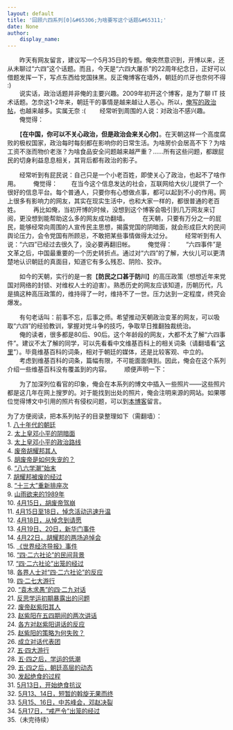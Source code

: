 ```yaml
---
layout: default
title: '回顾六四系列[0]&#65306;为啥要写这个话题&#65311;'
date: None
author:
    display_name: 
---
```


　　昨天有网友留言，建议写一个5月35日的专题。俺突然意识到，开博以来，还从未聊过“六四”这个话题。而且，今天是“六四大屠杀”的22周年纪念日，正好可以借题发挥一下，写点东西给党国抹黑。反正俺博客在墙外，朝廷的爪牙也奈何不得 :)  
　　说实话，政治话题并非俺的主要兴趣。2009年初开这个博客，是为了聊 IT 技术话题。怎奈这1-2年来，朝廷干的事情是越来越让人恶心。所以，[俺写的政治帖](https://program-think.blogspot.com/search/label/%E6%94%BF%E6%B2%BB)，也越来越多。实属无奈 :( 　　经常听到周围的人说：对政治不感兴趣。 　　俺觉得：

　　【**在中国，你可以不关心政治，但是政治会来关心你**】。在天朝这样一个高度腐败的极权国家，政治每时每刻都在影响你的日常生活。为啥房价会居高不下？为啥工资不涨而物价老涨？为啥食品安全问题越来越严重？......所有这些问题，都跟屁民的切身利益息息相关，其背后都有政治的影子。

　　经常听到有屁民说：自己只是一个小老百姓，即使关心了政治，也起不了啥作用。 　　俺觉得： 　　在当今这个信息发达的社会，互联网给大伙儿提供了一个很好的信息平台。每个普通人，只要你有心想做点事，都可以起到不小的作用。网上很多有影响力的网友，其实在现实生活中，也和大家一样的，都很普通的老百姓。 　　再比如俺，当初开博的时候，没想到这个博客会吸引到几万网友来订阅，更没想到能帮助这么多的网友成功翻墙。 　　在天朝，只要有万分之一的屁民，能够经常向周围的人宣传民主思想，揭露党国的阴暗面，就会形成巨大的民间舆论压力，会令党国有所顾忌，不敢把某些事情做得太过分。 　　经常听到有人说：“六四”已经过去很久了，没必要再翻旧帐。 　　俺觉得： 　　“六四事件”是文革之后，中国最重要的一个历史转折点。通过对“六四”的了解，大伙儿可以更清楚地认识朝廷的真面目，知道它有多么残忍、阴险、狡诈。

　　如今的天朝，实行的是一套【**防民之口甚于防川**】的高压政策（想想近年来党国对网络的封锁、对维权人士的迫害）。熟悉历史的网友应该知道，历朝历代，凡是搞这种高压政策的，维持得了一时，维持不了一世。压力达到一定程度，终究会爆发。

　　有句老话叫：前事不忘，后事之师。希望推动天朝政治变革的网友，可以吸取“六四”的经验教训，掌握对党斗争的技巧，争取早日推翻独裁统治。  
　　俺的读者，很多都是80后、90后。这个年龄段的网友，大都不太了解“六四事件”。建议不太了解的同学，可以先看看中文维基百科上的相关词条（请翻墙看“[这里](https://zh.wikipedia.org/wiki/%E5%85%AD%E5%9B%9B%E4%BA%8B%E4%BB%B6)”）。毕竟维基百科的词条，相对于朝廷的媒体，还是比较客观、中立的。 　　考虑到维基百科的词条，篇幅有限，不可能面面俱到。因此，俺会在这个系列介绍一些维基百科没有覆盖到的内容。 　　顺便声明一下：

　　为了加深列位看官的印象，俺会在本系列的博文中插入一些照片——这些照片都是这几年在网上搜罗的。对于能找到出处的照片，俺会注明来源的网站。如果哪位觉得博文中引用的照片有侵权问题，可以到[本博客](https://program-think.blogspot.com/)留言。

  
为了方便阅读，把本系列帖子的目录整理如下（需翻墙）：  
1\. [八十年代的朝廷](https://program-think.blogspot.com/2011/06/june-fourth-incident-1.html)  
2\. [太上皇邓小平的阴暗面](https://program-think.blogspot.com/2011/06/june-fourth-incident-2.html)  
3\. [太上皇邓小平的政治路线](https://program-think.blogspot.com/2011/07/june-fourth-incident-3.html)  
4\. [废帝胡耀邦其人](https://program-think.blogspot.com/2011/07/june-fourth-incident-4.html)  
5\. [胡废帝是如何失宠的？](https://program-think.blogspot.com/2011/08/june-fourth-incident-5.html)  
6\. [“八六学潮”始末](https://program-think.blogspot.com/2011/09/june-fourth-incident-6.html)  
7\. [胡耀邦被废的经过](https://program-think.blogspot.com/2011/10/june-fourth-incident-7.html)  
8\. [“十三大”重新排座次](https://program-think.blogspot.com/2011/10/june-fourth-incident-8.html)  
9\. [山雨欲来的1989年](https://program-think.blogspot.com/2011/11/june-fourth-incident-9.html)  
10\. [4月15日，胡废帝驾崩](https://program-think.blogspot.com/2011/12/june-fourth-incident-10.html)  
11\. [4月15日至18日，悼念活动迅速升温](https://program-think.blogspot.com/2012/01/june-fourth-incident-11.html)  
12\. [4月18日，从悼念到请愿](https://program-think.blogspot.com/2012/01/june-fourth-incident-12.html)  
13\. [4月19日、20日，新华门事件](https://program-think.blogspot.com/2012/02/june-fourth-incident-13.html)  
14\. [4月22日，胡耀邦的两场追悼会](https://program-think.blogspot.com/2012/03/june-fourth-incident-14.html)  
15\. [《世界经济导报》事件](https://program-think.blogspot.com/2012/04/june-fourth-incident-15.html)  
16\. [“四·二六社论”的民间背景](https://program-think.blogspot.com/2012/05/june-fourth-incident-16.html)  
17\. [“四·二六社论”出笼的经过](https://program-think.blogspot.com/2012/06/june-fourth-incident-17.html)  
18\. [各界人士对“四·二六社论”的反应](https://program-think.blogspot.com/2012/07/june-fourth-incident-18.html)  
19\. [四·二七大游行](https://program-think.blogspot.com/2012/07/june-fourth-incident-19.html)  
20\. [“袁木求愚”的四·二九对话](https://program-think.blogspot.com/2012/09/june-fourth-incident-20.html)  
21\. [反思学运初期暴露出的问题](https://program-think.blogspot.com/2012/10/june-fourth-incident-21.html)  
22\. [废帝赵紫阳其人](https://program-think.blogspot.com/2013/01/june-fourth-incident-22.html)  
23\. [赵紫阳在五四期间的两次讲话](https://program-think.blogspot.com/2013/04/june-fourth-incident-23.html)  
24\. [各方对赵紫阳讲话的反应](https://program-think.blogspot.com/2013/06/june-fourth-incident-24.html)  
25\. [赵紫阳的策略为何失败？](https://program-think.blogspot.com/2013/06/june-fourth-incident-25.html)  
26\. [成立对话代表团](https://program-think.blogspot.com/2013/09/june-fourth-incident-26.html)  
27\. [五·四大游行](https://program-think.blogspot.com/2014/06/june-fourth-incident-27.html)  
28\. [五·四之后，学运的低潮](https://program-think.blogspot.com/2015/04/june-fourth-incident-28.html)  
29\. [五·四之后，朝廷高层的动态](https://program-think.blogspot.com/2015/06/june-fourth-incident-29.html)  
30\. [发起绝食的过程](https://program-think.blogspot.com/2016/06/june-fourth-incident-30.html)  
31\. [5月13日，开始绝食抗议](https://program-think.blogspot.com/2017/06/june-fourth-incident-31.html)  
32\. [5月13、14日，短暂的斡旋无果而终](https://program-think.blogspot.com/2018/06/june-fourth-incident-32.html)  
33\. [5月15、16日，中苏峰会，邓赵决裂](https://program-think.blogspot.com/2019/05/june-fourth-incident-33.html)  
34\. [5月17日，“戒严令”出笼的经过](https://program-think.blogspot.com/2020/07/june-fourth-incident-34.html)  
35.（未完待续）

